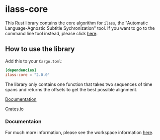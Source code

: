 # ilass-core

This Rust library contains the core algorithm for `ilass`, the "Automatic Language-Agnostic Subtitle Sychronization" tool. If you want to go to the command line tool instead, please click [here](https://github.com/SandroHc/ilass).


## How to use the library
Add this to your `Cargo.toml`:

```toml
[dependencies]
ilass-core = "2.0.0"
```

The library only contains one function that takes two sequences of time spans and returns the offsets to get the best possible alignment.

[Documentation](https://docs.rs/ilass-core)

[Crates.io](https://crates.io/crates/ilass-core)

### Documentaion

For much more information, please see the workspace information [here](https://github.com/SandroHc/ilass).
